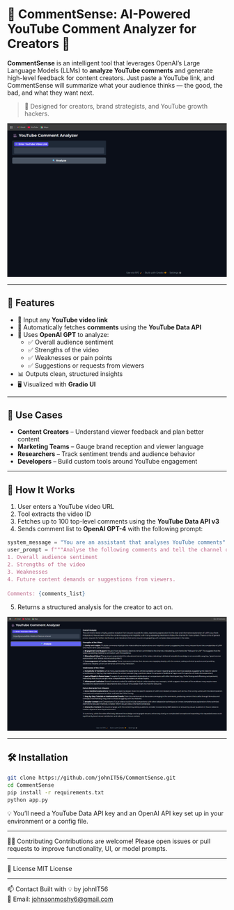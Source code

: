 # 🧠 CommentSense: AI-Powered YouTube Comment Analyzer for Creators 🎥

**CommentSense** is an intelligent tool that leverages OpenAI’s Large Language Models (LLMs) to **analyze YouTube comments** and generate high-level feedback for content creators. Just paste a YouTube link, and CommentSense will summarize what your audience thinks — the good, the bad, and what they want next.

> 📌 Designed for creators, brand strategists, and YouTube growth hackers.

![CommentSense Dashboard](screenshots/Dashboard.png)

---

## 🚀 Features

- 🔗 Input any **YouTube video link**
- 🤖 Automatically fetches **comments** using the **YouTube Data API**
- 🧠 Uses **OpenAI GPT** to analyze:
  - ✅ Overall audience sentiment
  - ✅ Strengths of the video
  - ✅ Weaknesses or pain points
  - ✅ Suggestions or requests from viewers
- 📊 Outputs clean, structured insights
- 🖥️ Visualized with **Gradio UI**

---

## 📌 Use Cases

- **Content Creators** – Understand viewer feedback and plan better content
- **Marketing Teams** – Gauge brand reception and viewer language
- **Researchers** – Track sentiment trends and audience behavior
- **Developers** – Build custom tools around YouTube engagement

---

## 🧠 How It Works

1. User enters a YouTube video URL  
2. Tool extracts the video ID  
3. Fetches up to 100 top-level comments using the **YouTube Data API v3**  
4. Sends comment list to **OpenAI GPT-4** with the following prompt:

```python
system_message = "You are an assistant that analyses YouTube comments"
user_prompt = f"""Analyse the following comments and tell the channel owner:
1. Overall audience sentiment
2. Strengths of the video
3. Weaknesses
4. Future content demands or suggestions from viewers.

Comments: {comments_list}
```
5. Returns a structured analysis for the creator to act on.

![CommentSense Dashboard](screenshots/Analysis.png)

---

## 🛠️ Installation

```bash
git clone https://github.com/johnIT56/CommentSense.git
cd CommentSense
pip install -r requirements.txt
python app.py

```
💡 You’ll need a YouTube Data API key and an OpenAI API key set up in your environment or a config file.

---

🧑‍💻 Contributing
Contributions are welcome! Please open issues or pull requests to improve functionality, UI, or model prompts.

---

📜 License
MIT License

---

📫 Contact
Built with 💡 by johnIT56 \
📧 Email: johnsonmoshy6@gmail.com
